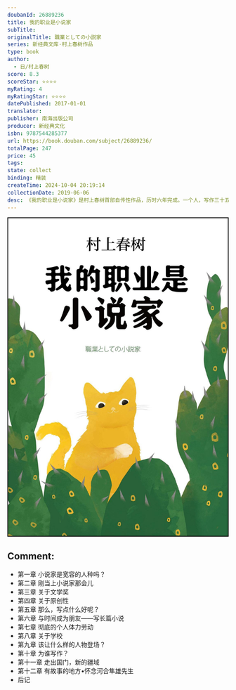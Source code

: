 ```yaml
---
doubanId: 26889236
title: 我的职业是小说家
subTitle: 
originalTitle: 職業としての小説家
series: 新经典文库·村上春树作品
type: book
author: 
  - 日/村上春树
score: 8.3
scoreStar: ⭐⭐⭐⭐
myRating: 4
myRatingStar: ⭐⭐⭐⭐
datePublished: 2017-01-01
translator: 
publisher: 南海出版公司
producer: 新经典文化
isbn: 9787544285377
url: https://book.douban.com/subject/26889236/
totalPage: 247
price: 45
tags: 
state: collect
binding: 精装
createTime: 2024-10-04 20:19:14
collectionDate: 2019-06-06
desc: 《我的职业是小说家》是村上春树首部自传性作品，历时六年完成。一个人，写作三十五年，十三部长篇小说，超过五十种语言译本。虽然拥有享誉世界的知名度，但关于村上春树，许多事情始终包裹在神秘的面纱中：他是怎样下定决心走上职业小说家之路？对他来说，人生中幸福的事是什么？究竟如何看待芥川奖与诺贝尔文学奖……小说家看似风光，却是份孤独的职业。三十五年来，村上春树在孤独中编织着美妙动人的故事。他以十二章肺腑之言，真挚诚恳又不失幽默地讲述自己写作道路上的故事，和追逐梦想与幸福的人生往事。不论是作为声名显赫的作家，还是认真生活的普通人，他的故事都为人们带来信心和勇气。《我的职业是小说家》就是村上春树热爱生活、追求梦想的真实写照。村上春树，日本作家。生于1949年。29岁开始写作，处女作《且听风吟》获日本群像新人奖。1987年出版的《挪威的森林》，日文版销量突破1000万册。2009年出版的《1Q84》被誉为“新千年日本文学的里程碑”。2013年4月，《没有色彩的多崎作和他的巡礼之年》面世，七天 突破100万册，创日本文学史上最快突破100万册的纪录。写作之余，热衷翻译英语文学、跑步、爵士乐等。译者 施小炜，翻译家、学者，旅日多年。译有《老师的提包》《1Q84》《当我谈跑步时，我谈些什么》《天黑以后》《没有色彩的多崎作和他的巡礼之年》等。
---
```


![image](99.Attachments/Files/s29197698.jpg)

Comment: 
---



  - 第一章  小说家是宽容的人种吗？
  - 第二章  刚当上小说家那会儿
  - 第三章  关于文学奖
  - 第四章  关于原创性
  - 第五章  那么，写点什么好呢？
  - 第六章  与时间成为朋友——写长篇小说
  - 第七章  彻底的个人体力劳动
  - 第八章  关于学校
  - 第九章  该让什么样的人物登场？
  - 第十章  为谁写作？
  - 第十一章  走出国门，新的疆域
  - 第十二章  有故事的地方•怀念河合隼雄先生
  - 后记
